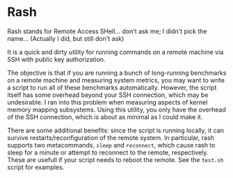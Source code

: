 # Rash

Rash stands for Remote Access SHell... don't ask me; I didn't pick the name...
(Actually I did, but still don't ask)

It is a quick and dirty utility for running commands on a remote machine via SSH with public key authorization.

The objective is that if you are running a bunch of long-running benchmarks on a remote machine and measuring system metrics, you may want to write a script to run all of these benchmarks automatically. However, the script itself has some overhead beyond your SSH connection, which may be undesirable. I ran into this problem when measuring aspects of kernel memory mapping subsystems. Using this utility, you only have the overhead of the SSH connection, which is about as minimal as I could make it.

There are some additional benefits: since the script is running locally, it can survive restarts/reconfiguration of the remote system. In particular, rash supports two metacommands, `sleep` and `reconnect`, which cause rash to sleep for a minute or attempt to reconnect to the remote, respectively. These are usefull if your script needs to reboot the remote. See the `test.sh` script for examples.
